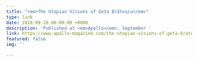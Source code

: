 ```yaml
---
title: "<em>The Utopian Visions of Geta Brătescu</em>"
type: link
date: 2018-09-28 00:00:00 +0000
description: 'Published at <em>Apollo</em>, September '
link: https://www.apollo-magazine.com/the-utopian-visions-of-geta-bratescu/
featured: false
img: ''

---
```

